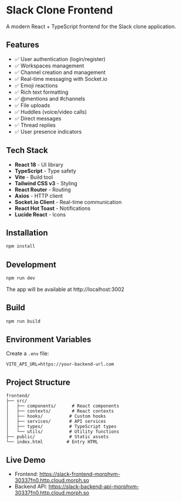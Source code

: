 # Slack Clone Frontend

A modern React + TypeScript frontend for the Slack clone application.

## Features

- ✅ User authentication (login/register)
- ✅ Workspaces management
- ✅ Channel creation and management
- ✅ Real-time messaging with Socket.io
- ✅ Emoji reactions
- ✅ Rich text formatting
- ✅ @mentions and #channels
- ✅ File uploads
- ✅ Huddles (voice/video calls)
- ✅ Direct messages
- ✅ Thread replies
- ✅ User presence indicators

## Tech Stack

- **React 18** - UI library
- **TypeScript** - Type safety
- **Vite** - Build tool
- **Tailwind CSS v3** - Styling
- **React Router** - Routing
- **Axios** - HTTP client
- **Socket.io Client** - Real-time communication
- **React Hot Toast** - Notifications
- **Lucide React** - Icons

## Installation

```bash
npm install
```

## Development

```bash
npm run dev
```

The app will be available at http://localhost:3002

## Build

```bash
npm run build
```

## Environment Variables

Create a `.env` file:

```env
VITE_API_URL=https://your-backend-url.com
```

## Project Structure

```
frontend/
├── src/
│   ├── components/      # React components
│   ├── contexts/        # React contexts
│   ├── hooks/          # Custom hooks
│   ├── services/       # API services
│   ├── types/          # TypeScript types
│   └── utils/          # Utility functions
├── public/             # Static assets
└── index.html         # Entry HTML
```

## Live Demo

- Frontend: https://slack-frontend-morphvm-30337fn0.http.cloud.morph.so
- Backend API: https://slack-backend-api-morphvm-30337fn0.http.cloud.morph.so

